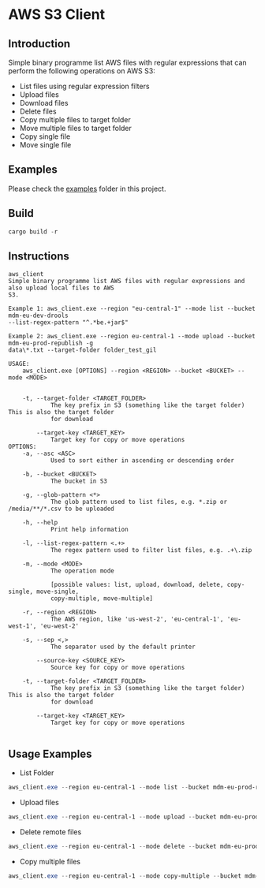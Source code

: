 # AWS S3 Client

## Introduction

Simple binary programme list AWS files with regular expressions that can perform the following operations on AWS S3:

- List files using regular expression filters
- Upload files
- Download files
- Delete files
- Copy multiple files to target folder
- Move multiple files to target folder
- Copy single file
- Move single file

## Examples

Please check the [examples](examples) folder in this project.

## Build

```ps1
cargo build -r
```

## Instructions

```
aws_client 
Simple binary programme list AWS files with regular expressions and also upload local files to AWS
S3.

Example 1: aws_client.exe --region "eu-central-1" --mode list --bucket mdm-eu-dev-drools
--list-regex-pattern "^.*be.+jar$"

Example 2: aws_client.exe --region eu-central-1 --mode upload --bucket mdm-eu-prod-republish -g
data\*.txt --target-folder folder_test_gil

USAGE:
    aws_client.exe [OPTIONS] --region <REGION> --bucket <BUCKET> --mode <MODE>


    -t, --target-folder <TARGET_FOLDER>
            The key prefix in S3 (something like the target folder) This is also the target folder
            for download

        --target-key <TARGET_KEY>
            Target key for copy or move operations
OPTIONS:
    -a, --asc <ASC>
            Used to sort either in ascending or descending order

    -b, --bucket <BUCKET>
            The bucket in S3

    -g, --glob-pattern <*>
            The glob pattern used to list files, e.g. *.zip or /media/**/*.csv to be uploaded

    -h, --help
            Print help information

    -l, --list-regex-pattern <.+>
            The regex pattern used to filter list files, e.g. .+\.zip

    -m, --mode <MODE>
            The operation mode

            [possible values: list, upload, download, delete, copy-single, move-single,
            copy-multiple, move-multiple]

    -r, --region <REGION>
            The AWS region, like 'us-west-2', 'eu-central-1', 'eu-west-1', 'eu-west-2'

    -s, --sep <,>
            The separator used by the default printer

        --source-key <SOURCE_KEY>
            Source key for copy or move operations

    -t, --target-folder <TARGET_FOLDER>
            The key prefix in S3 (something like the target folder) This is also the target folder
            for download

        --target-key <TARGET_KEY>
            Target key for copy or move operations


```

## Usage Examples

- List Folder

```powershell
aws_client.exe --region eu-central-1 --mode list --bucket mdm-eu-prod-republish --list-regex-pattern ^.*folder_test_gil.+
```

- Upload files

```powershell
aws_client.exe --region eu-central-1 --mode upload --bucket mdm-eu-prod-republish -g data\*.txt --target-folder folder_test_gil
```

- Delete remote files

```powershell
aws_client.exe --region eu-central-1 --mode delete --bucket mdm-eu-prod-republish --list-regex-pattern ^.*folder_test_gil.+
```

- Copy multiple files

```powershell
aws_client.exe --region eu-central-1 --mode copy-multiple --bucket mdm-eu-prod-republish -l ^.*folder3.+ --target-key folder3_copy
```